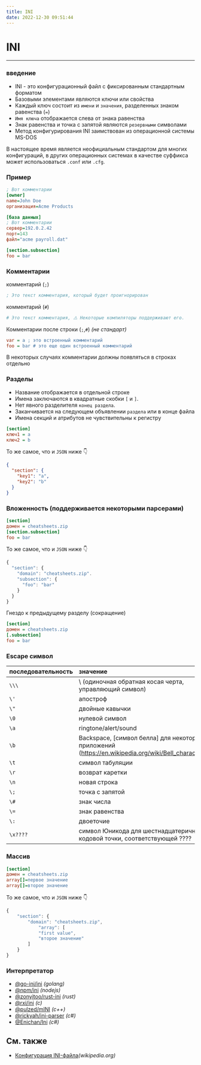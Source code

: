 ```yaml
---
title: INI
date: 2022-12-30 09:51:44
---
```


# INI
----



### введение

- INI - это конфигурационный файл с фиксированным стандартным форматом
- Базовыми элементами являются ключи или свойства
- Каждый ключ состоит из `имени` и `значения`, разделенных знаком равенства (`=`)
- `Имя ключа` отображается слева от знака равенства
- Знак равенства и точка с запятой являются `резервными` символами
- Метод конфигурирования INI заимствован из операционной системы MS-DOS

В настоящее время является неофициальным стандартом для многих конфигураций, в других операционных системах в качестве суффикса может использоваться `.conf` или `.cfg`.


### Пример


```ini
; Вот комментарии
[owner]
name=John Doe
организация=Acme Products

[база данных]
; Вот комментарии
сервер=192.0.2.42
порт=143
файл="acme payroll.dat"

[section.subsection]
foo = bar
```




### Комментарии

комментарий (`;`)

```ini
; Это текст комментария, который будет проигнорирован
```

комментарий (`#`)
```ini
# Это текст комментария, ⚠️ Некоторые компиляторы поддерживают его.
```

Комментарии после строки (`;`,`#`) _(не стандарт)_

```ini
var = a ; это встроенный комментарий
foo = bar # это еще один встроенный комментарий
```

В некоторых случаях комментарии должны появляться в строках отдельно



### Разделы

- Название отображается в отдельной строке
- Имена заключаются в квадратные скобки `[` и `]`.
- Нет явного разделителя `конец раздела`.
- Заканчивается на следующем объявлении `раздела` или в конце файла
- Имена секций и атрибутов не чувствительны к регистру
<!--rehype:className=style-round-->

```ini
[section]
ключ1 = a
ключ2 = b
```

То же самое, что и `JSON` ниже 👇

```json
{
  "section": {
    "key1": "a",
    "key2": "b"
  }
}
```



### Вложенность (поддерживается некоторыми парсерами)

```ini
[section]
домен = cheatsheets.zip
[section.subsection]
foo = bar
```

То же самое, что и `JSON` ниже 👇

```js
{
  "section": {
    "domain": "cheatsheets.zip".
    "subsection": {
      "foo": "bar"
    }
  }
}
```

Гнездо к предыдущему разделу (сокращение)

```ini
[section]
домен = cheatsheets.zip
[.subsection]
foo = bar
```



### Escape символ

последовательность | значение
:-| :-
`\\\` | \ (одиночная обратная косая черта, управляющий символ)
`\'` | апостроф
`\"` | двойные кавычки
`\0` | нулевой символ
`\a` | ringtone/alert/sound
`\b` | Backspace, [символ белла] для некоторых приложений (https://en.wikipedia.org/wiki/Bell_character)
`\t` | символ табуляции
`\r` | возврат каретки
`\n` | новая строка
`\;` | точка с запятой
`\#` | знак числа
`\=` | знак равенства
`\:` | двоеточие
`\x????` | символ Юникода для шестнадцатеричной кодовой точки, соответствующей ????



### Массив

```ini
[section]
домен = cheatsheets.zip
array[]=первое значение
array[]=второе значение
```

То же самое, что и `JSON` ниже 👇

```js
{
    "section": {
        "domain": "cheatsheets.zip",
            "array": [
            "first value",
            "второе значение"
        ]
    }
}
```



### Интерпретатор

- [@go-ini/ini](https://github.com/go-ini/ini) _(golang)_
- [@npm/ini](https://www.npmjs.com/package/ini) _(nodejs)_
- [@zonyitoo/rust-ini](https://github.com/zonyitoo/rust-inii) _(rust)_
- [@rxi/ini](https://www.npmjs.com/package/ini) _(c)_
- [@pulzed/mINI](https://github.com/pulzed/mINI) _(c++)_
- [@rickyah/ini-parser](https://github.com/rickyah/ini-parser) _(c#)_
- [@Enichan/Ini](https://github.com/Enichan/Ini) _(c#)_


См. также
---
- [Конфигурация INI-файла](https://en.wikipedia.org/wiki/INI_file)_(wikipedia.org)_
